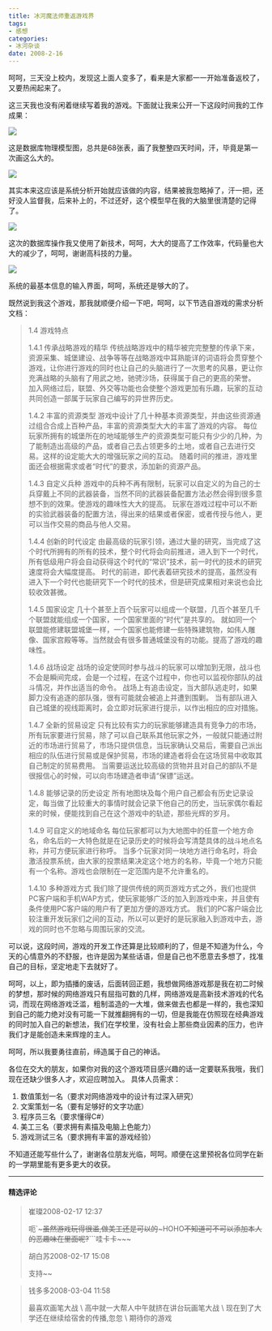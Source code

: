 ```yaml
---
title: 冰河魔法师重返游戏界
tags:
- 感想
categories:
- 冰河杂谈
date: 2008-2-16
---
```


呵呵，三天没上校内，发现这上面人变多了，看来是大家都一一开始准备返校了，又要热闹起来了。

这三天我也没有闲着继续写着我的游戏。下面就让我来公开一下这段时间我的工作成果：

![](1.jpg)


这是数据库物理模型图，总共是68张表，画了我整整四天时间，汗，毕竟是第一次画这么大的。

![](2.jpg)

其实本来这应该是系统分析开始就应该做的内容，结果被我忽略掉了，汗一把，还好没人监督我，后来补上的，不过还好，这个模型早在我的大脑里很清楚的记得了。

![](3.jpg)

这次的数据库操作我又使用了新技术，呵呵，大大的提高了工作效率，代码量也大大的减少了，呵呵，谢谢高科技的力量。

![](4.jpg)

系统的最基本信息的输入界面，呵呵，系统还是够大的了。

既然说到我这个游戏，那我就顺便介绍一下吧，呵呵，以下节选自游戏的需求分析文档：


> 1.4	游戏特点
> 
> 
> 1.4.1	传承战略游戏的精华
> 传统战略游戏中的精华被完完整整的传承下来，资源采集、城堡建设、战争等等在战略游戏中耳熟能详的词语将会贯穿整个游戏，让你进行游戏的同时也让自己的头脑进行了一次思考的风暴，更让你充满战略的头脑有了用武之地，驰骋沙场，获得属于自己的更高的荣誉。
> 加入网络过后，联盟、外交等功能也会使整个游戏更加有乐趣，玩家的互动共同创造一部属于玩家自己编写的异世界历史。
> 
> 1.4.2	丰富的资源类型
> 游戏中设计了几十种基本资源类型，并由这些资源通过组合合成上百种产品，丰富的资源类型大大的丰富了游戏的内容。
> 每位玩家所拥有的城堡所在的地域能够生产的资源类型可能只有少少的几种，为了能制造出高级的产品，或者自己去占领更多的土地，或者自己去进行交易。这样的设定能大大的增强玩家之间的互动。
> 随着时间的推进，游戏里面还会根据需求或者“时代”的要求，添加新的资源产品。
> 
> 1.4.3	自定义兵种
> 游戏中的兵种不再有限制，玩家可以自定义的为自己的士兵穿戴上不同的武器装备，当然不同的武器装备配置方法必然会得到很多意想不到的效果。使游戏的趣味性大大的提高。
> 玩家在游戏过程中可以不断的实验武器装备的配置方法，得出来的结果或者保密，或者传授与他人，更可以当作交易的商品与他人交易。
> 
> 1.4.4	创新的时代设定
> 由最高级的玩家引领，通过大量的研究，当完成了这个时代所拥有的所有的技术，整个时代将会向前推进，进入到下一个时代，所有低级用户将会自动获得这个时代的“常识”技术，前一时代的技术的研究速度将会大幅度提高。
> 时代的前进，即代表着研究技术的提高，虽然没有进入下一个时代也能研究下一个时代的技术，但是研究成果相对来说也会比较收效甚微。
> 
> 1.4.5	国家设定
> 几十个甚至上百个玩家可以组成一个联盟，几百个甚至几千个联盟就能组成一个国家，一个国家里面的“时代”是共享的。
> 就如同一个联盟能修建联盟城堡一样，一个国家也能修建一些特殊建筑物，如伟人雕像、国家宫殿等等。当然就会有很多普通城堡没有的功能。提高了游戏的趣味性。
> 
> 1.4.6	战场设定
> 战场的设定使同时参与战斗的玩家可以增加到无限，战斗也不会是瞬间完成，会是一个过程，在这个过程中，你也可以监视你部队的战斗情况，并作出适当的命令。
> 战场上有追击设定，当大部队逃走时，如果脚力没有追逐的部队强，很有可能就会被追上并遭到围剿。
> 当有部队进入自己城堡的视线距离时，会立即对玩家进行提示，以作出相应的应对措施。
> 
> 1.4.7	全新的贸易设定
> 只有比较有实力的玩家能够建造具有竞争力的市场，所有玩家要进行贸易，除了可以自己联系其他玩家之外，一般就只能通过附近的市场进行贸易了，市场只提供信息，当玩家确认交易后，需要自己派出相应的队伍进行贸易或是保护贸易，市场的建造者将会在这场贸易中收取其自己制定的贸易费用。
> 当需要运送比较高级的货物并且对自己的部队不是很报信心的时候，可以向市场建造者申请“保镖”运送。
> 
> 1.4.8	能够记录的历史设定
> 所有地图块及每个用户自己都会有历史记录设定，每当做了比较重大的事情时就会记录下他自己的历史，当玩家偶尔看起来的时候，便能找到自己在这个游戏中的轨迹，那些光辉的岁月。
> 
> 1.4.9	可自定义的地域命名
> 每位玩家都可以为大地图中的任意一个地方命名，命名后的一大特色就是在记录历史的时候将会写清楚具体的战斗地点名称，并可方便玩家进行称呼。
> 当多个玩家对同一块地方进行命名时，将会激活投票系统，由大家的投票结果决定这个地方的名称，毕竟一个地方只能有一个名称。游戏也会限制在一定范围内是不允许重名的。
> 
> 1.4.10	多种游戏方式
> 我们除了提供传统的网页游戏方式之外，我们也提供PC客户端和手机WAP方式，使玩家能够广泛的加入到游戏中来，并且使有条件使用PC客户端的用户有了更加方便的游戏方式。
> 我们的PC客户端会比较注重开发玩家们之间的互动，所以可以更好的是玩家融入到游戏中去，游戏的同时也不忽略与周围玩家的交流。







可以说，这段时间，游戏的开发工作还算是比较顺利的了，但是不知道为什么，今天的心情意外的不舒服，也许是因为某些话语，但是自己也不愿意去多想了，找准自己的目标，坚定地走下去就好了。

呵呵，以上，即为插播的废话，后面转回正题，我想做网络游戏那是我在初二时候的梦想，那时候的网络游戏只有屈指可数的几样，网络游戏是高新技术游戏的代名词，而现在网络游戏泛滥，粗制滥造的一大堆，做来做去也都是一样的，我也深知到自己的能力绝对没有可能一下就推翻拥有的一切，但是我能在仿照现在经典游戏的同时加入自己的新想法，我们在学校里，没有社会上那些商业因素的压力，也许我们才是能创造未来辉煌的主人。

呵呵，所以我要勇往直前，缔造属于自己的神话。

各位在交大的朋友，如果你对我的这个游戏项目感兴趣的话一定要联系我哦，我们现在还缺少很多人才，欢迎应聘加入。
具体人员需求：

1. 数值策划一名（要求对网络游戏中的设计有过深入研究）
2. 文案策划一名（要有足够好的文字功底）
3. 程序员三名（要求懂得C#）
4. 美工三名（要求拥有素描及电脑上色能力）
5. 游戏测试三名（要求拥有丰富的游戏经验）


不知道还能写些什么了，谢谢各位朋友光临，呵呵。顺便在这里预祝各位同学在新的一学期里能有更多更大的收获。

---
#### 精选评论

> 崔璨2008-02-17 12:37
>
> 呃`~~~虽然游戏玩得很滥,做美工还是可以的~~~HOHO~~不知道可不可以添加本人的恶趣味在里面呢?~~```哇卡卡~~~

> 胡白苏2008-02-17 15:08
>
> 支持~~

> 钱多多2008-03-04 11:58
>
> 最喜欢画笔大战
> \\
> 高中就一大帮人中午就挤在讲台玩画笔大战
> \\
> 现在到了大学还在继续给宿舍的传播,忽忽
> \\
> 期待你的游戏
